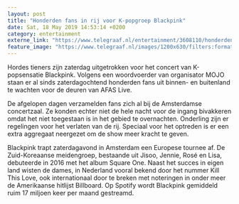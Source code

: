 ```yaml
---
layout: post
title: "Honderden fans in rij voor K-popgroep Blackpink"
date: Sat, 18 May 2019 14:53:14 +0200
category: entertainment
externe_link: "https://www.telegraaf.nl/entertainment/3608110/honderden-fans-in-rij-voor-k-popgroep-blackpink"
feature_image: "https://www.telegraaf.nl/images/1200x630/filters:format(jpeg):quality(80)/cdn-kiosk-api.telegraaf.nl/f77210a6-796b-11e9-a596-02d2fb1aa1d7.jpg"
---
```


<p class="intro">Hordes tieners zijn zaterdag uitgetrokken voor het concert van K-popsensatie Blackpink. Volgens een woordvoerder van organisator MOJO staan er al sinds zaterdagochtend honderden fans uit binnen- en buitenland te wachten voor de deuren van AFAS Live.</p> <p>De afgelopen dagen verzamelden fans zich al bij de Amsterdamse concertzaal. Ze konden echter niet de hele nacht voor de ingang bivakkeren omdat het niet toegestaan is in het gebied te overnachten. Onderling zijn er regelingen voor het verlaten van de rij. Speciaal voor het optreden is er een extra aggregaat neergezet om de show meer kracht te geven.</p><p>Blackpink trapt zaterdagavond in Amsterdam een Europese tournee af. De Zuid-Koreaanse meidengroep, bestaande uit Jisoo, Jennie, Rosé en Lisa, debuteerde in 2016 met het album Square One. Naast het succes in eigen land wisten de dames, in Nederland vooral bekend door het nummer Kill This Love, ook internationaal door te breken met noteringen in onder meer de Amerikaanse hitlijst Billboard. Op Spotify wordt Blackpink gemiddeld ruim 17 miljoen keer per maand gestreamd.</p>
